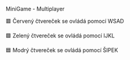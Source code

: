 MiniGame - Multiplayer

🟥 Červený čtvereček se ovládá pomocí WSAD

🟩 Zelený čtvereček se ovládá pomocí IJKL

🟦 Modrý čtvereček se ovládá pomocí ŠIPEK
